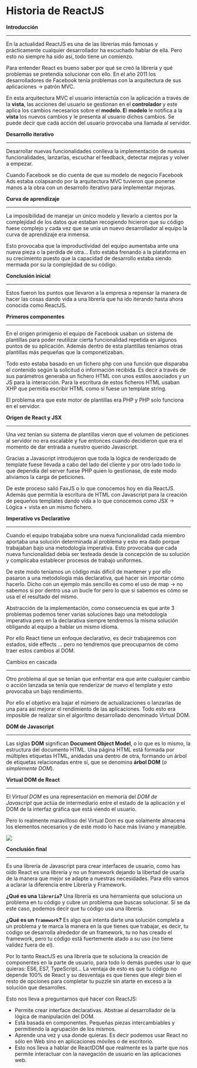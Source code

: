 # Historia de ReactJS

**Introducción**

---

En la actualidad ReactJS es una de las librerías más famosas y prácticamente cualquier desarrollador ha escuchado hablar de ella. Pero esto no siempre ha sido así, todo tiene un comienzo. 

Para entender React es bueno saber por qué se creó la librería y qué problemas se pretendía solucionar con ello. En el año 2011 los desarrolladores de Facebook tenía problemas con la arquitectura de sus aplicaciones → patrón MVC.

En esta arquitectura MVC el usuario interactúa con la aplicación a través de la **vista**, las acciones del usuario se gestionan en el **controlador** y este aplica los cambios necesarios sobre el **modelo. E**l **modelo** le notifica a la **vista** los nuevos cambios y le presenta al usuario dichos cambios. Se puede decir que cada acción del usuario provocaba una llamada al servidor.

**Desarrollo iterativo**

---

Desarrollar nuevas funcionalidades conlleva la implementación de nuevas funcionalidades, lanzarlas, escuchar el feedback, detectar mejoras y volver a empezar. 

Cuando Facebook se dio cuenta de que su modelo de negocio Facebook Ads estaba colapsando por la arquitectura MVC tuvieron que ponerse manos a la obra con un desarrollo iterativo para implementar mejoras.

**Curva de aprendizaje**

---

La imposibilidad de manejar un único modelo y llevarlo a cientos por la complejidad de los datos que estaban recogiendo hicieron que su código fuese complejo y cada vez que se unía un nuevo desarrollador al equipo la curva de aprendizaje era inmensa.

Esto provocaba que la improductividad del equipo aumentaba ante una nueva pieza o la perdida de otra… Esto estaba frenando a la plataforma en su crecimiento puesto que la capacidad de desarrollo estaba siendo mermada por su la complejidad de su código.

**Conclusión inicial**

---

Estos fueron los puntos que llevaron a la empresa a repensar la manera de hacer las cosas dando vida a una librería que ha ido iterando hasta ahora conocida como ReactJS.

**Primeros componentes**

---

En el origen primigenio el equipo de Facebook usaban un sistema de plantillas para poder reutilizar cierta funcionalidad repetida en algunos puntos de su aplicación. Además dentro de esta plantillas teníamos otras plantillas más pequeñas que la componetizaban.

Todo esto estaba basado en un fichero php con una función que disparaba el contenido según la solicitud o información recibida. Es decir a través de sus parámetros generaba un fichero HTML con unos estilos asociados y un JS para la interacción. Para la escritura de estos ficheros HTML usaban XHP que permitía escribir HTML como si fuese un template string.

El problema era que este motor de plantillas era PHP y PHP solo funciona en el servidor. 

**Origen de React y JSX**

---

Una vez tenían su sistema de plantillas vieron que el volumen de peticiones al servidor no era escalable y fue entonces cuando decidieron que era el momento de dar entrada a nuestro querido Javascript.

Gracias a Javascript introdujeron que toda la lógica de renderizado de template fuese llevada a cabo del lado del cliente y por otro lado todo lo que dependía del server fuese PHP quien lo gestionase, de este modo aliviamos la carga de peticiones.

De este proceso salió FaxJS o lo que conocemos hoy en día ReactJS. Además que permitía la escritura de HTML con Javascript para la creación de pequeños templates dando vida a lo que conocemos como JSX → Lógica + vista en un mismo fichero.

**Imperativo vs Declarativo**

---

Cuando el equipo trabajaba sobre una nueva funcionalidad cada miembro aportaba una solución determinada al problema y esto era dado porque trabajaban bajo una metodología imperativa. Esto provocaba que cada nueva funcionalidad debía ser testeada desde la concepción de su solución y complicaba establecer procesos de trabajo uniformes.

De este modo teníamos un código más difícil de mantener y por ello pasaron a una metodología más declarativa, qué hacer sin importar cómo hacerlo. Dicho con un ejemplo más sencillo es como el uso de map → no sabemos si por dentro usa un bucle for pero lo que si sabemos es cómo se usa el el resultado del mismo.

Abstracción de la implementación, como consecuencia es que ante 3 problemas podemos tener varias soluciones bajo una metodología imperativa pero en la declarativa siempre tendremos la misma solución obligando al equipo a hablar un mismo idioma. 

Por ello React tiene un enfoque declarativo, es decir trabajaremos con estados, side effects … pero no tendremos que preocuparnos de cómo traer estos cambios al DOM.  

Cambios en cascada

---

Otro problema al que se tenían que enfrentar era que ante cualquier cambio o acción lanzada se tenía que renderizar de nuevo el template y esto provocaba un bajo rendimiento.

Por ello el objetivo era bajar el número de actualizaciones o lanzarlas de una para así mejorar el rendimiento de las aplicaciones. Todo esto era imposible de realizar sin el algoritmo desarrollado denominado Virtual DOM.

**DOM de Javascript**

---

Las siglas **DOM** significan **Document Object Model**, o lo que es lo mismo, la estructura del documento HTML. Una página HTML está formada por múltiples etiquetas HTML, anidadas una dentro de otra, formando un árbol de etiquetas relacionadas entre sí, que se denomina **árbol DOM** (*o simplemente DOM*).

**Virtual DOM de React**

---

El *Virtual DOM* es una representación en memoria del *DOM de Javascript* que actúa de intermediario entre el estado de la aplicación y el DOM de la interfaz gráfica que está viendo el usuario.

Pero lo realmente maravilloso del Virtual Dom es que solamente almacena los elementos necesarios y de este modo lo hace más liviano y manejable.

![](https://s3.amazonaws.com/media-p.slid.es/uploads/63938/images/2379617/virtual-dom-update.png)

**Conclusión final**

---

Es una librería de Javascript para crear interfaces de usuario, como has oído React es una librería y no un framework dejando la libertad de usarla de la manera que mejor se adapte a nuestras necesidades. Para ello vamos a aclarar la diferencia entre Librería y Framework.

**¿Qué es una `librería`?**  Una librería es una herramienta que soluciona un problema en tu código y cubre un problema que buscas solucionar. Si se da este caso, podemos decir que tu código usa una librería.

**¿Qué es un `framework`?**  Es algo que intenta darte una solución completa a un problema y te marca la manera en la que tienes que trabajar, es decir, tu código se desarrolla alrededor de un framework, tu no has creado el framework, pero tu código está fuertemente atado a su uso (no tiene validez fuera de el).

Por lo tanto ReactJS es una librería que te soluciona la creación de componentes en la parte de usuario, para todo lo demás puedes usar lo que quieras: ES6, ES7, TypeScript... La ventaja de esto es que tu código no depende 100% de React y su desventaja es que tienes que elegir bien el resto de opciones para completar tu puzzle sin atarte en exceso a la solución que desarrolles.

 

Esto nos lleva a preguntarnos qué hacer con ReactJS:

- Permite crear interface declarativas. Abstrae al desarrollador de la lógica de manipulación del DOM.
- Está basada en componentes. Pequeñas piezas intercambiables y permitiendo la agrupación de los mismos.
- Aprende una vez y usa donde quieras. Es decir podemos usar React no sólo en Web sino en aplicaciones móviles o de escritorio.
- Esto nos lleva a hablar de ReactDOM que realmente es la parte que nos permite interactuar con la navegación de usuario en las aplicaciones web.